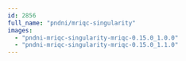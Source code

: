 ```yaml
---
id: 2856
full_name: "pndni/mriqc-singularity"
images: 
  - "pndni-mriqc-singularity-mriqc-0.15.0_1.0.0"
  - "pndni-mriqc-singularity-mriqc-0.15.0_1.1.0"
---
```

